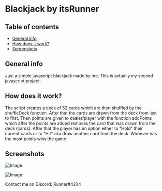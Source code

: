 # Blackjack by itsRunner
 

## Table of contents
* [General info](#general-info)
* [How does it work?](#how-does-it-work?)
* [Screenshots](#screenshots)

## General info
Just a simple javascript blackjack made by me. This is actually my second javascript project.
	
## How does it work?
The script creates a deck of 52 cards which are then shuffled by the shuffleDeck function. After that the cards are drawn from the deck from last to first. Then points are given to dealer/player with the function addPoints which after the points are added removes the card that was drawn from the deck (cards). After that the player has an option either to "Hold" their current cards or to "Hit" aka draw another card from the deck. Whoever has the most points wins the game.

## Screenshots
![Image:](https://i.imgur.com/EeXtlUa.png)

![Image:](https://i.imgur.com/MsOi9b4.png)


Contact me on Discord: Runner#4204

